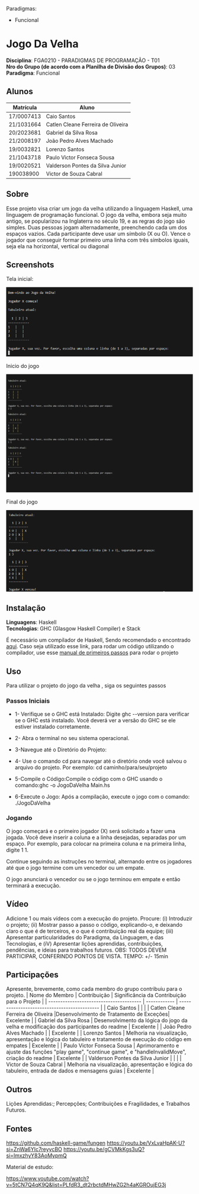 
Paradigmas:
 - Funcional


# Jogo Da Velha

**Disciplina**: FGA0210 - PARADIGMAS DE PROGRAMAÇÃO - T01 <br>
**Nro do Grupo (de acordo com a Planilha de Divisão dos Grupos)**: 03<br>
**Paradigma**: Funcional<br>

## Alunos
|Matrícula | Aluno |
| -- | -- |
| 17/0007413  |  Caio Santos |
| 21/1031664  |  Catlen Cleane Ferreira de Oliveira |
| 20/2023681  |  Gabriel da Silva Rosa |
| 21/2008197  |  João Pedro Alves Machado |
| 19/0032821  |  Lorenzo Santos |
| 21/1043718  |  Paulo Victor Fonseca Sousa |
| 19/0020521  |  Valderson Pontes da Silva Junior |
| 190038900  |  Victor de Souza Cabral |

## Sobre 
Esse projeto visa criar um jogo da velha utilizando a linguagem Haskell, uma linguagem  de programação funcional. O jogo da velha, embora seja muito antigo, se popularizou na Inglaterra no século 19, e as regras do jogo são simples. Duas pessoas jogam alternadamente, preenchendo cada um dos espaços vazios. Cada participante deve usar um símbolo (X ou O). Vence o jogador que conseguir formar primeiro uma linha com três símbolos iguais, seja ela na horizontal, vertical ou diagonal
## Screenshots

Tela inicial:

![Inicio do jogo](/assets/Screenshot1.PNG)

Inicio do jogo

![Inicio do jogo](/assets/screenshot2.PNG)

Final do jogo

![Inicio do jogo](/assets/screenshot3.PNG)


## Instalação 
**Linguagens**:  Haskell<br>
**Tecnologias**: GHC (Glasgow Haskell Compiler) e Stack <br>

É necessário um compilador de Haskell, Sendo recomendado o encontrado [aqui](https://www.haskell.org/downloads/). Caso seja utilizado esse link, para rodar um código utilizando o compilador, use esse [manual de primeiros passos](https://www.haskell.org/ghcup/steps/) para rodar o projeto

## **Uso** 
Para utilizar o projeto do jogo da velha , siga os seguintes passos
### Passos Iniciais
* 1- Verifique se o GHC está Instalado:
Digite ghc --version para verificar se o GHC está instalado. Você deverá ver a versão do GHC se ele estiver instalado corretamente.
* 2- Abra o terminal no seu sistema operacional.
* 3-Navegue até o Diretório do Projeto:
* 4- Use o comando cd para navegar até o diretório onde você salvou o arquivo do projeto. Por exemplo:
cd caminho/para/seu/projeto
* 5-Compile o Código:Compile o código com o GHC usando o comando:ghc -o JogoDaVelha Main.hs

* 6-Execute o Jogo:
Após a compilação, execute o jogo com o comando:
./JogoDaVelha

### Jogando
O jogo começará e o primeiro jogador (X) será solicitado a fazer uma jogada.
Você deve inserir a coluna e a linha desejadas, separadas por um espaço. Por exemplo, para colocar na primeira coluna e na primeira linha, digite 1 1.

Continue seguindo as instruções no terminal, alternando entre os jogadores até que o jogo termine com um vencedor ou um empate.

O jogo anunciará o vencedor ou se o jogo terminou em empate e então terminará a execução.

## Vídeo
Adicione 1 ou mais vídeos com a execução do projeto.
Procure: 
(i) Introduzir o projeto;
(ii) Mostrar passo a passo o código, explicando-o, e deixando claro o que é de terceiros, e o que é contribuição real da equipe;
(iii) Apresentar particularidades do Paradigma, da Linguagem, e das Tecnologias, e
(iV) Apresentar lições aprendidas, contribuições, pendências, e ideias para trabalhos futuros.
OBS: TODOS DEVEM PARTICIPAR, CONFERINDO PONTOS DE VISTA.
TEMPO: +/- 15min

## Participações
Apresente, brevemente, como cada membro do grupo contribuiu para o projeto.
| Nome do Membro                          | Contribuição | Significância da Contribuição para o Projeto |
| --------------------------------------- | ------------ | -------------------------------------------- |
| Caio Santos                             |              |                                    |
| Catlen Cleane Ferreira de Oliveira      |Desenvolvimento de Tratamento de Exceções| Excelente                                    |
| Gabriel da Silva Rosa                   | Desenvolvimento da lógica do jogo da velha e modificação dos participantes do readme                               | Excelente                                    |
| João Pedro Alves Machado                |              | Excelente                                    |
| Lorenzo Santos                          | Melhoria na visualização, apresentação e lógica do tabuleiro e tratamento de execução do código em empates                   | Excelente                                    |
| Paulo Victor Fonseca Sousa              | Aprimoramento e ajuste das funções "play game", "continue game", e "handleInvalidMove", criação do readme          | Excelente                                       |
| Valderson Pontes da Silva Junior        |              |                                   |
| Victor de Souza Cabral                  | Melhoria na visualização, apresentação e lógica do tabuleiro, entrada de dados e mensagens guias                   | Excelente                                    |

## Outros 

 Lições Aprendidas:;
 Percepções;
 Contribuições e Fragilidades, e
 Trabalhos Futuros.

## Fontes
https://github.com/haskell-game/fungen
https://youtu.be/VxLvaHpAK-U?si=ZnWa6YIc7reyycBO
https://youtu.be/gCVMkKgs3uQ?si=lmxzhyY83AoMypmQ

Material de estudo:

https://www.youtube.com/watch?v=5tCN7Q4qK9Q&list=PLfdR3_dt2rbctdMHwZG2h4aKGROujEG3j
